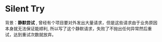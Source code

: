 # Silent Try

背景：**静默尝试** , 曾经有个项目要对外发出大量请求，但是这些请求由于业务原因本身就无法保证能顺利, 所以写了这个静默请求，失败了不抛出任何异常然后重试，达到重试次数就放弃。

